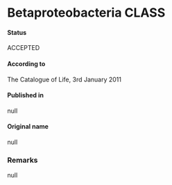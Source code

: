 Betaproteobacteria CLASS
=======

#### Status
ACCEPTED

#### According to
The Catalogue of Life, 3rd January 2011

#### Published in
null

#### Original name
null

### Remarks
null